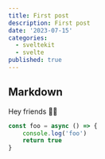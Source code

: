 ```yaml
---
title: First post
description: First post
date: '2023-07-15'
categories:
  - sveltekit
  - svelte
published: true
---
```


## Markdown

Hey friends 👋🏻

```ts
const foo = async () => {
	console.log('foo')
	return true
}
```
